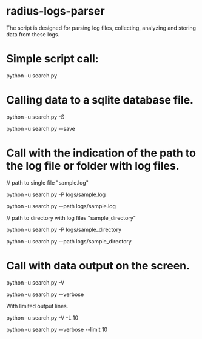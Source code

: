 # radius-logs-parser

The script is designed for parsing log files, collecting, analyzing and storing data from these logs.

# Simple script call:

python -u search.py

# Calling data to a sqlite database file.

python -u search.py -S

python -u search.py --save

# Call with the indication of the path to the log file or folder with log files.
// path to single file "sample.log"

python -u search.py -P logs/sample.log

python -u search.py --path logs/sample.log

// path to directory with log files "sample_directory"

python -u search.py -P logs/sample_directory

python -u search.py --path logs/sample_directory

# Call with data output on the screen.

python -u search.py -V

python -u search.py --verbose

With limited output lines.

python -u search.py -V -L 10

python -u search.py --verbose --limit 10

